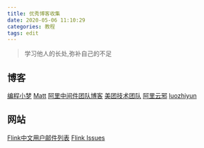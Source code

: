 ```yaml
---
title: 优秀博客收集
date: 2020-05-06 11:10:29
categories: 教程
tags: edit
---
```


> 学习他人的长处,弥补自己的不足

<!-- more -->
## 博客
[编程小梦](https://blog.bcmeng.com/)
[Matt](https://matt33.com)
[阿里中间件团队博客](http://jm.taobao.org/)
[美团技术团队](https://tech.meituan.com/)
[阿里云邪](http://wuchong.me/)
[luozhiyun](https://www.luozhiyun.com/)

## 网站
[Flink中文用户邮件列表](http://apache-flink.147419.n8.nabble.com/)
[Flink Issues](https://issues.apache.org/jira/projects/FLINK/issues)